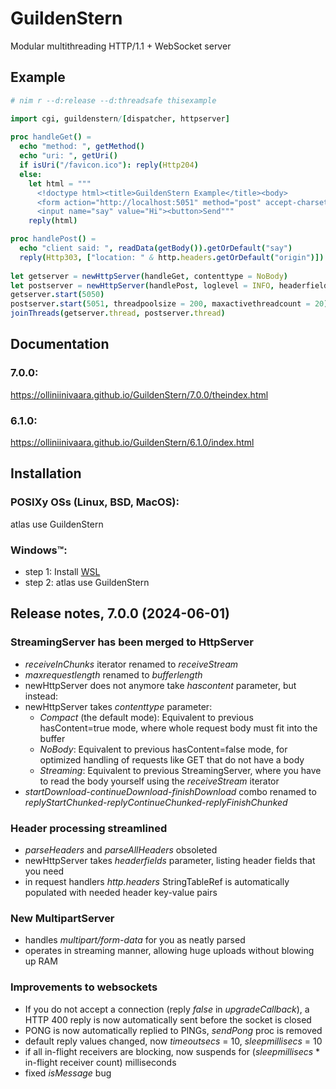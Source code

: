 # GuildenStern

Modular multithreading HTTP/1.1 + WebSocket server

## Example

```nim
# nim r --d:release --d:threadsafe thisexample

import cgi, guildenstern/[dispatcher, httpserver]
     
proc handleGet() =
  echo "method: ", getMethod()
  echo "uri: ", getUri()
  if isUri("/favicon.ico"): reply(Http204)
  else:
    let html = """
      <!doctype html><title>GuildenStern Example</title><body>
      <form action="http://localhost:5051" method="post" accept-charset="utf-8">
      <input name="say" value="Hi"><button>Send"""
    reply(html)

proc handlePost() =
  echo "client said: ", readData(getBody()).getOrDefault("say")
  reply(Http303, ["location: " & http.headers.getOrDefault("origin")])
  
let getserver = newHttpServer(handleGet, contenttype = NoBody)
let postserver = newHttpServer(handlePost, loglevel = INFO, headerfields = ["origin"])
getserver.start(5050)
postserver.start(5051, threadpoolsize = 200, maxactivethreadcount = 20)
joinThreads(getserver.thread, postserver.thread)
```

## Documentation

### 7.0.0:
https://olliniinivaara.github.io/GuildenStern/7.0.0/theindex.html

### 6.1.0:
https://olliniinivaara.github.io/GuildenStern/6.1.0/index.html



## Installation

### POSIXy OSs (Linux, BSD, MacOS):
atlas use GuildenStern

### Windows™:

- step 1: Install [WSL](https://learn.microsoft.com/en-us/windows/wsl/install)
- step 2: atlas use GuildenStern


## Release notes, 7.0.0 (2024-06-01)

### StreamingServer has been merged to HttpServer
- *receiveInChunks* iterator renamed to *receiveStream*
- *maxrequestlength* renamed to *bufferlength*
- newHttpServer does not anymore take *hascontent* parameter, but instead:
- newHttpServer takes *contenttype* parameter:
  - *Compact* (the default mode): Equivalent to previous hasContent=true mode, where whole request body must fit into the buffer
  - *NoBody*: Equivalent to previous hasContent=false mode, for optimized handling of requests like GET that do not have a body
  - *Streaming*: Equivalent to previous StreamingServer, where you have to read the body yourself using the *receiveStream* iterator 
- *startDownload-continueDownload-finishDownload* combo renamed to *replyStartChunked-replyContinueChunked-replyFinishChunked*

### Header processing streamlined
- *parseHeaders* and *parseAllHeaders* obsoleted
- newHttpServer takes *headerfields* parameter, listing header fields that you need
- in request handlers *http.headers* StringTableRef is automatically populated with needed header key-value pairs

### New MultipartServer
- handles *multipart/form-data* for you as neatly parsed
- operates in streaming manner, allowing huge uploads without blowing up RAM

### Improvements to websockets
- If you do not accept a connection (reply *false* in *upgradeCallback*), a HTTP 400 reply is now automatically sent before the socket is closed
- PONG is now automatically replied to PINGs, *sendPong* proc is removed
- default reply values changed, now *timeoutsecs* = 10, *sleepmillisecs* = 10
- if all in-flight receivers are blocking, now suspends for (*sleepmillisecs* * in-flight receiver count) milliseconds
- fixed *isMessage* bug